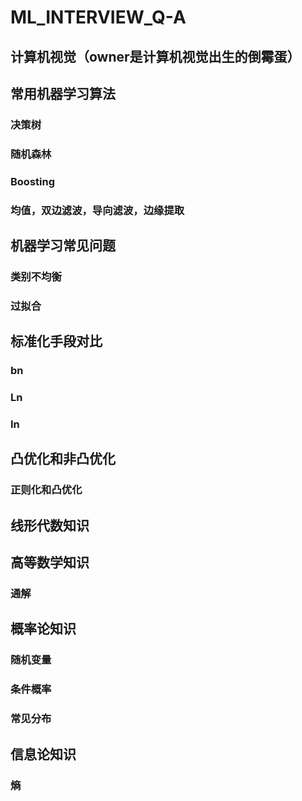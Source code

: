# ML_INTERVIEW_Q-A
## 计算机视觉（owner是计算机视觉出生的倒霉蛋）
## 常用机器学习算法
### 决策树
### 随机森林
### Boosting
### 均值，双边滤波，导向滤波，边缘提取

## 机器学习常见问题
### 类别不均衡
### 过拟合

## 标准化手段对比
### bn
### Ln
### In

## 凸优化和非凸优化
### 正则化和凸优化

## 线形代数知识
### 
## 高等数学知识
### 通解

## 概率论知识
### 随机变量
### 条件概率
### 常见分布

## 信息论知识
### 熵

